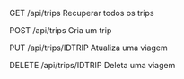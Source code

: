 GET /api/trips
Recuperar todos os trips

POST /api/trips
Cria um trip

PUT /api/trips/IDTRIP
Atualiza uma viagem

DELETE /api/trips/IDTRIP
Deleta uma viagem